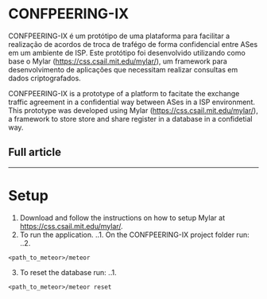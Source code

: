 # CONFPEERING-IX

CONFPEERING-IX é um protótipo de uma plataforma para facilitar a realização de acordos de troca de trafégo de forma confidencial entre ASes em um ambiente de ISP.
Este protótipo foi desenvolvido utilizando como base o Mylar (https://css.csail.mit.edu/mylar/), um framework para desenvolvimento de aplicações que necessitam realizar consultas em dados criptografados.

CONFPEERING-IX is a prototype of a platform to facitate the exchange traffic agreement in a confidential way between ASes in a ISP environment.
This prototype was developed using Mylar (https://css.csail.mit.edu/mylar/), a framework to store store and share register in a database in a confidetial way.

## Full article


___

# Setup

1. Download and follow the instructions on how to setup Mylar at https://css.csail.mit.edu/mylar/.
2. To run the application.
..1. On the CONFPEERING-IX project folder run:
..2.
```shell
<path_to_meteor>/meteor
```
3. To reset the database run:
..1.
```shell
<path_to_meteor>/meteor reset
```